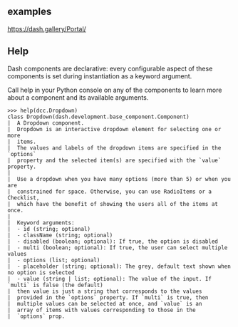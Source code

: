 ## examples

<https://dash.gallery/Portal/>

## Help
Dash components are declarative: every configurable aspect of these components is set during instantiation as a keyword argument.

Call help in your Python console on any of the components to learn more about a component and its available arguments.

```
>>> help(dcc.Dropdown)
class Dropdown(dash.development.base_component.Component)
|  A Dropdown component.
|  Dropdown is an interactive dropdown element for selecting one or more
|  items.
|  The values and labels of the dropdown items are specified in the `options`
|  property and the selected item(s) are specified with the `value` property.
|
|  Use a dropdown when you have many options (more than 5) or when you are
|  constrained for space. Otherwise, you can use RadioItems or a Checklist,
|  which have the benefit of showing the users all of the items at once.
|
|  Keyword arguments:
|  - id (string; optional)
|  - className (string; optional)
|  - disabled (boolean; optional): If true, the option is disabled
|  - multi (boolean; optional): If true, the user can select multiple values
|  - options (list; optional)
|  - placeholder (string; optional): The grey, default text shown when no option is selected
|  - value (string | list; optional): The value of the input. If `multi` is false (the default)
|  then value is just a string that corresponds to the values
|  provided in the `options` property. If `multi` is true, then
|  multiple values can be selected at once, and `value` is an
|  array of items with values corresponding to those in the
|  `options` prop.
```
